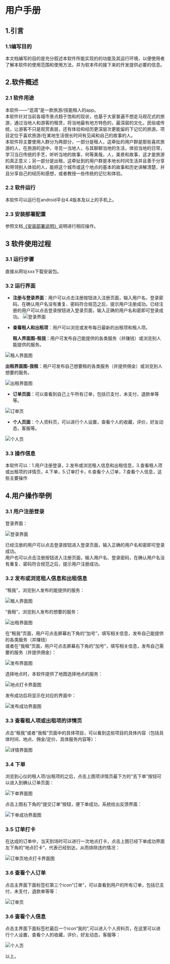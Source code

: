 # 用户手册
## 1.引言
### 1.1编写目的
本文档编写的目的是充分叙述本软件所能实现的的功能及其运行环境，以便使用者了解本软件的使用范围和使用方法，并为软本件的接下来的开发提供必要的信息。

## 2.软件概述
### 2.1 软件用途
本软件——“逛周”是一款旅游/技能租人的app。</br>
本软件针对当前各城市景点趋于饱和的现状，也基于大家普遍不想走马观花式的旅游，通过当地人和游客的租赁，将当地最有地方特色的，最深层的文化，民俗或传统，让游客不只是观赏表层，还有体验和经历更深层次更能留的下记忆的旅游。项目定位于喜欢旅游/在某地生活很长时间有见闻和自己的故事的人。</br>
本软件将主要使用人群分为两部分，一部分是租人，这牵扯的用户群是那些喜欢旅游的人，在旅游的途中，寻觅一当地人，与其聊聊当地的生活，体验当地的日常，学习当日传统的手艺，听听当地的故事，何等美哉，人，美景和故事，这才是旅游的真正意义；另一部分是出租，这牵扯到的用户群是本地长时间生活并且善于分享和带领别人体验的人，能把这个城市或这个地点的基本的故事和历史讲解清楚，并且分享自己的经历和感想，或者教授一些传统的记忆和体验。
### 2.2 软件运行
本软件可以运行在android平台4.4版本及以上的手机上。       
### 2.3 安装部署配置
参照文档[《安装部署说明》](./Deployment_instruction.md)说明进行相应操作。

## 3 软件使用过程
### 3.1 运行步骤
直接从网址xxx下载安装包。
### 3.2 运行界面
- **注册与登录界面**：用户可以点击注册按钮进入注册页面，输入用户名、登录密码，在确认用户名没有重复、密码符合规范之后，提示用户注册成功。已经注册的用户可以点击登录按钮进入登录页面，输入正确的用户名和密即可登录成功。
![登录界面](../assets/UI/登录.png)

- **查看租人和出租项**：用户可以浏览或发布每日最新的出租项和租人项。</br>
   
   **租人界面图-租我**：用户可发布自己能提供的各类服务（并赚钱）或浏览别人能提供的服务。

![租人界面图](../assets/UI/租人页.png)

   **出租界面图-我租**：用户可发布自己想要租的各类服务（并提供佣金）或浏览别人想要的服务。

![出租界面图](../assets/UI/出租页.png)

- **订单页面**：可以查看到自己上午所有订单，包括已支付，未支付，退款单等等。

![订单页](../assets/UI/订单页.png)

- **个人页面**：个人资料页，可以进行个人设置，查看个人的收藏，评价，好友动态，客服等。

![个人页](../assets/UI/个人页.png)

### 3.3 操作信息
本软件可以：1.用户注册登录，2.发布或浏览租人信息和出租信息，3.查看租人项或出租项的详情页，4.下单，5.订单打卡，6.查看个人订单，7.查看个人信息，这些主要操作

## 4.用户操作举例
### 3.1 用户注册登录

登录界面：</br>

![登录界面](../assets/UI/登录.png)

已经注册的用户可以点击登录按钮进入登录页面，输入正确的用户名和密即可登录成功。</br>
用户也可以点击注册按钮进入注册页面，输入用户名、登录密码，在确认用户名没有重复、密码符合规范之后，提示用户注册成功。

### 3.2 发布或浏览租人信息和出租信息

“租我”，浏览别人发布的能提供的服务：</br>

![租人界面图](../assets/UI/租人页.png)

“我租”，浏览别人发布的想要的服务：</br>

![出租界面图](../assets/UI/出租页.png)

在“租我”页面，用户可点击屏幕右下角的“加号”，填写相关信息，发布自己能提供的各类服务（并赚钱）</br>
或者在“我租”页面，用户可点击屏幕右下角的“加号”，填写相关信息，发布自己需要的服务（并提供佣金）：</br>

![发布界面图](../assets/UI/发布页.png)

选择地点时，本软件提供了地图选择地点的服务：</br>

![地点打卡界面图](../assets/UI/地点打卡页.png)

发布成功后将显示在对应的界面中：</br>

![发布成功界面图](../assets/UI/发布成功.png)

### 3.3 查看租人项或出租项的详情页

点击“租我”或者“我租”页面中的具体项目，可以看到这些项目的具体内容（包括具体时间、地点、佣金/定价、具体服务内容等）：</br>

![详情界面图](../assets/UI/详情页.png)

### 3.4 下单

浏览到心仪的租人项/出租项的之后，点击上图项详情页最下方的“去下单”按钮可以进入到确认订单页面：</br>

![下单界面图](../assets/UI/下单页.png)

点击上图右下角的“提交订单”按钮，便下单成功，系统给出反馈界面：</br>

![下单成功界面图](../assets/UI/下单成功页.png)

### 3.5 订单打卡

在达成的订单中，当天到场时可以进行一次地点打卡，点击上图已经下单成功界面左下角的“地点打卡”，代表已经到达，从而排除违约情况：</br>

![订单页地点打卡界面图](../assets/UI/订单页地点打卡.png)

### 3.6 查看个人订单

点击主界面下面标签栏第三个icon“订单”，可以查看到用户的所有订单，包括已支付，未支付，退款单等等：</br>
 
![订单页](../assets/UI/订单页.png)

### 3.6 查看个人信息

点击主界面下面标签栏最后一个icon“我的”,可以进入个人资料页，在这里可以进行个人设置，查看个人的收藏，评价，好友动态，客服等：</br>

![个人页](../assets/UI/个人页.png)

以上。
